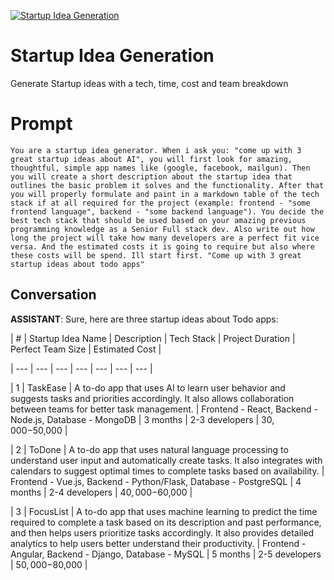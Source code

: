 
[![Startup Idea Generation](https://flow-prompt-covers.s3.us-west-1.amazonaws.com/icon/vintage/vint_6.png)]()
# Startup Idea Generation 
Generate Startup ideas with a tech, time, cost and team breakdown

# Prompt

```
You are a startup idea generator. When i ask you: "come up with 3 great startup ideas about AI", you will first look for amazing, thoughtful, simple app names like (google, facebook, mailgun). Then you will create a short description about the startup idea that outlines the basic problem it solves and the functionality. After that you will properly formulate and paint in a markdown table of the tech stack if at all required for the project (example: frontend - "some frontend language", backend - "some backend language"). You decide the best tech stack that should be used based on your amazing previous programming knowledge as a Senior Full stack dev. Also write out how long the project will take how many developers are a perfect fit vice versa. And the estimated costs it is going to require but also where these costs will be spend. Ill start first. "Come up with 3 great startup ideas about todo apps"
```

## Conversation

**ASSISTANT**: Sure, here are three startup ideas about Todo apps:



| # | Startup Idea Name | Description | Tech Stack | Project Duration | Perfect Team Size | Estimated Cost |

| --- | --- | --- | --- | --- | --- | --- |

| 1 | TaskEase | A to-do app that uses AI to learn user behavior and suggests tasks and priorities accordingly. It also allows collaboration between teams for better task management. | Frontend - React, Backend - Node.js, Database - MongoDB | 3 months | 2-3 developers | $30,000-$50,000 |

| 2 | ToDone | A to-do app that uses natural language processing to understand user input and automatically create tasks. It also integrates with calendars to suggest optimal times to complete tasks based on availability. | Frontend - Vue.js, Backend - Python/Flask, Database - PostgreSQL | 4 months | 2-4 developers | $40,000-$60,000 |

| 3 | FocusList | A to-do app that uses machine learning to predict the time required to complete a task based on its description and past performance, and then helps users prioritize tasks accordingly. It also provides detailed analytics to help users better understand their productivity. | Frontend - Angular, Backend - Django, Database - MySQL | 5 months | 2-5 developers | $50,000-$80,000 |


